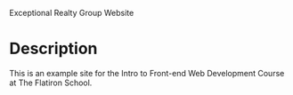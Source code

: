 Exceptional Realty Group Website

# Description

This is an example site for the Intro to Front-end Web Development Course
at The Flatiron School.
